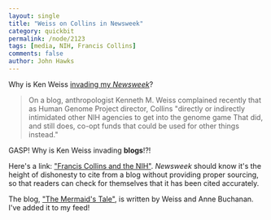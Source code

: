 ```yaml
---
layout: single 
title: "Weiss on Collins in Newsweek" 
category: quickbit
permalink: /node/2123
tags: [media, NIH, Francis Collins] 
comments: false 
author: John Hawks 
---
```


Why is Ken Weiss <a href="http://www.newsweek.com/id/209440">invading my <i>Newsweek</i></a>? 

<blockquote>On a blog, anthropologist Kenneth M. Weiss complained recently that as Human Genome Project director, Collins "directly or indirectly intimidated other NIH agencies to get into the genome game  That did, and still does, co-opt funds that could be used for other things instead." </blockquote>

GASP! Why is Ken Weiss invading <b>blogs</b>!?! 

Here's a link: <a href="http://ecodevoevo.blogspot.com/2009/07/francis-collins-and-nih.html">"Francis Collins and the NIH"</a>. <i>Newsweek</i> should know it's the height of dishonesty to cite from a blog without providing proper sourcing, so that readers can check for themselves that it has been cited accurately. 

The blog, <a href="http://ecodevoevo.blogspot.com/">"The Mermaid's Tale"</a>, is written by Weiss and Anne Buchanan. I've added it to my feed!


